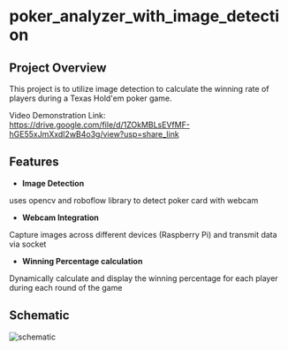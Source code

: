# poker_analyzer_with_image_detection

## Project Overview

This project is to utilize image detection to calculate the winning rate of players during a Texas Hold'em poker game.

Video Demonstration Link: https://drive.google.com/file/d/1ZOkMBLsEVfMF-hGE55xJmXxdI2wB4o3g/view?usp=share_link

## Features
- **Image Detection**

uses opencv and roboflow library to detect poker card with webcam

- **Webcam Integration**

Capture images across different devices (Raspberry Pi) and transmit data via socket

- **Winning Percentage calculation**

Dynamically calculate and display the winning percentage for each player during each round of the game

## Schematic
![schematic](https://github.com/justin01010/poker_analyzer_with_image_detection/schematic.png)
